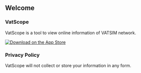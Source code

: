 ## Welcome

### VatScope

VatScope is a tool to view online information of VATSIM network.

[![Download on the App Store](https://developer.apple.com/app-store/marketing/guidelines/images/badge-download-on-the-app-store.svg)](https://itunes.apple.com/app/vatscope/id1303293807)

### Privacy Policy

VatScope will not collect or store your information in any form.

